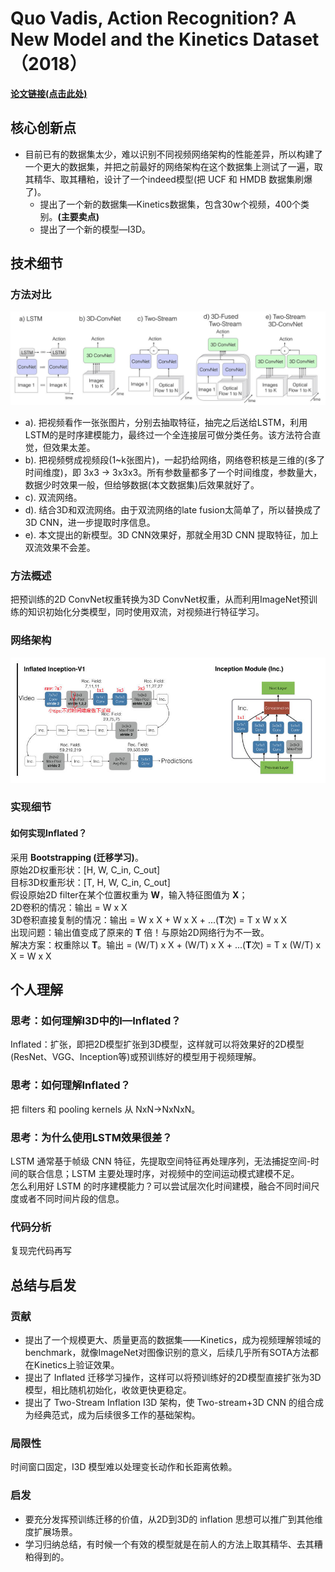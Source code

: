 # Quo Vadis, Action Recognition? A New Model and the Kinetics Dataset（2018）
**[论文链接(点击此处)](https://arxiv.org/pdf/1705.07750)**

## 核心创新点
- 目前已有的数据集太少，难以识别不同视频网络架构的性能差异，所以构建了一个更大的数据集，并把之前最好的网络架构在这个数据集上测试了一遍，取其精华、取其糟粕，设计了一个indeed模型(把 UCF 和 HMDB 数据集刷爆了)。
    - 提出了一个新的数据集—Kinetics数据集，包含30w个视频，400个类别。**(主要卖点)**
    - 提出了一个新的模型—I3D。

## 技术细节
### 方法对比
![Video architectures considered in this paper.](figures\Video_architecture.jpg)
- a). 把视频看作一张张图片，分别去抽取特征，抽完之后送给LSTM，利用LSTM的是时序建模能力，最终过一个全连接层可做分类任务。该方法符合直觉，但效果太差。
- b). 把视频劈成视频段(1~k张图片)，一起扔给网络，网络卷积核是三维的(多了时间维度)，即 3x3 -> 3x3x3。所有参数量都多了一个时间维度，参数量大，数据少时效果一般，但给够数据(本文数据集)后效果就好了。
- c). 双流网络。
- d). 结合3D和双流网络。由于双流网络的late fusion太简单了，所以替换成了3D CNN，进一步提取时序信息。
- e). 本文提出的新模型。3D CNN效果好，那就全用3D CNN 提取特征，加上双流效果不会差。    

### 方法概述
把预训练的2D ConvNet权重转换为3D ConvNet权重，从而利用ImageNet预训练的知识初始化分类模型，同时使用双流，对视频进行特征学习。

### 网络架构
![The Inflated Inception-V1 architecture](figures\I3D_architecture.jpg)

### 实现细节
#### 如何实现Inflated？
采用 **Bootstrapping (迁移学习)**。  
原始2D权重形状：[H, W, C_in, C_out]  
目标3D权重形状：[T, H, W, C_in, C_out]  
假设原始2D filter在某个位置权重为 **W**，输入特征图值为 **X**；  
2D卷积的情况：输出 = W x X  
3D卷积直接复制的情况：输出 = W x X + W x X + ...(**T**次) = T x W x X  
出现问题：输出值变成了原来的 **T** 倍！与原始2D网络行为不一致。  
解决方案：权重除以 **T**。输出 = (W/T) x X + (W/T) x X + ...(**T**次) = T x (W/T) x X = W x X

## 个人理解
### 思考：如何理解I3D中的I—Inflated？
Inflated：扩张，即把2D模型扩张到3D模型，这样就可以将效果好的2D模型(ResNet、VGG、Inception等)或预训练好的模型用于视频理解。
### 思考：如何理解Inflated？
把 filters 和 pooling kernels 从 NxN->NxNxN。
### 思考：为什么使用LSTM效果很差？
LSTM 通常基于帧级 CNN 特征，先提取空间特征再处理序列，无法捕捉空间-时间的联合信息；LSTM 主要处理时序，对视频中的空间运动模式建模不足。  
怎么利用好 LSTM 的时序建模能力？可以尝试层次化时间建模，融合不同时间尺度或者不同时间片段的信息。

### 代码分析
复现完代码再写

## 总结与启发
### 贡献
- 提出了一个规模更大、质量更高的数据集——Kinetics，成为视频理解领域的benchmark，就像ImageNet对图像识别的意义，后续几乎所有SOTA方法都在Kinetics上验证效果。
- 提出了 Inflated 迁移学习操作，这样可以将预训练好的2D模型直接扩张为3D模型，相比随机初始化，收敛更快更稳定。
- 提出了 Two-Stream Inflation I3D 架构，使 Two-stream+3D CNN 的组合成为经典范式，成为后续很多工作的基础架构。

### 局限性
时间窗口固定，I3D 模型难以处理变长动作和长距离依赖。

### 启发
- 要充分发挥预训练迁移的价值，从2D到3D的 inflation 思想可以推广到其他维度扩展场景。 
- 学习归纳总结，有时候一个有效的模型就是在前人的方法上取其精华、去其糟粕得到的。                                                                                                                                                                                                                                                                                                                                                                                                                                                                                                                                                                                                                                                                                                                                                                                                                                                                                                                                                                                                                                                                                                                                                                                                                                                                                                                                                                                                                                                                                                                                                                                                                                                                                                                                                                                                                                                                                                                                                                                                                                                                                                                                     